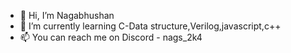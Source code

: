- 👋 Hi, I’m Nagabhushan
- 🌱 I’m currently learning C-Data structure,Verilog,javascript,c++
- 📫 You can reach me on Discord - nags_2k4

<!---
Nags-N/Nags-N is a ✨ special ✨ repository because its `README.md` (this file) appears on your GitHub profile.
You can click the Preview link to take a look at your changes.
--->
